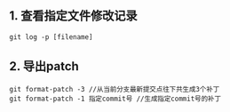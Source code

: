 ## 1. 查看指定文件修改记录
```
git log -p [filename]
```

## 2. 导出patch
```
git format-patch -3 //从当前分支最新提交点往下共生成3个补丁
git format-patch -1 指定commit号 //生成指定commit号的补丁
```
